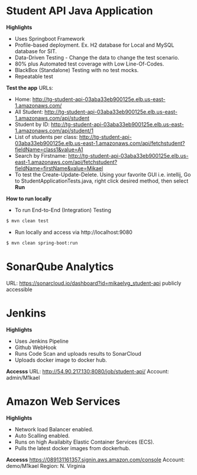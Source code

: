 # Student API Java Application
**Highlights**
  - Uses Springboot Framework
  - Profile-based deployment. Ex. H2 database for Local and MySQL database for SIT.
  - Data-Driven Testing - Change the data to change the test scenario.
  - 80% plus Automated test coverage with Low Line-Of-Codes.
  - BlackBox (Standalone) Testing with no test mocks.
  - Repeatable test
  
**Test the app**
URLs: 
- Home: http://tg-student-api-03aba33eb900125e.elb.us-east-1.amazonaws.com/
- All Student: http://tg-student-api-03aba33eb900125e.elb.us-east-1.amazonaws.com/api/student
- Student by ID: http://tg-student-api-03aba33eb900125e.elb.us-east-1.amazonaws.com/api/student/1
- List of students per class: http://tg-student-api-03aba33eb900125e.elb.us-east-1.amazonaws.com/api/fetchstudent?fieldName=class1&value=A1
- Search by Firstname: http://tg-student-api-03aba33eb900125e.elb.us-east-1.amazonaws.com/api/fetchstudent?fieldName=firstName&value=Mikael
- To test the Create-Update-Delete. Using your favorite GUI i.e. intellij, Go to StudentApplicationTests.java, right click desired method, then select **Run <method name>** 

**How to run locally**
- To run End-to-End (Integration) Testing
```sh
$ mvn clean test
```
- Run locally and access via http://localhost:9080
```sh
$ mvn clean spring-boot:run
```
# SonarQube Analytics
URL: https://sonarcloud.io/dashboard?id=mikaelvg_student-api
publicly accessible

# Jenkins
**Highlights**
- Uses Jenkins Pipeline
- Github WebHook
- Runs Code Scan and uploads results to SonarCloud
- Uploads docker image to docker hub.

**Accesss**
URL: http://54.90.217.130:8080/job/student-api/
Account: admin/M1kael

# Amazon Web Services
**Highlights**
- Network load Balancer enabled.
- Auto Scalling enabled.
- Runs on high Availabity Elastic Container Services (ECS).
- Pulls the latest docker images from dockerhub.

**Accesss**
https://089131161357.signin.aws.amazon.com/console
Account: demo/M1kael
Region: N. Virginia